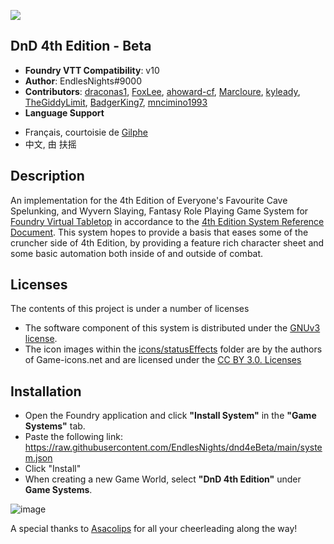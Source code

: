 ![](https://img.shields.io/badge/Foundry-v10-informational)

## DnD 4th Edition - Beta
* **Foundry VTT Compatibility**: v10
* **Author**: EndlesNights#9000
* **Contributors**: [draconas1](https://github.com/draconas1), [FoxLee](https://github.com/FoxLee), [ahoward-cf](https://github.com/ahoward-cf), [Marcloure](https://github.com/Marcloure), [kyleady](https://github.com/kyleady), [TheGiddyLimit](https://github.com/TheGiddyLimit), [BadgerKing7](https://github.com/BadgerKing7), [mncimino1993](https://github.com/mncimino1993)
* **Language Support** 
- Français, courtoisie de [Gilphe](https://github.com/Gilphe)
- 中文, 由 扶摇


## Description
An implementation for the 4th Edition of Everyone's Favourite Cave Spelunking, and Wyvern Slaying, Fantasy Role Playing Game System for [Foundry Virtual Tabletop](https://foundryvtt.com/) in accordance to the [4th Edition System Reference Document](http://weirdzine.com/wp-content/uploads/2015/07/4E_SRD-1.pdf). This system hopes to provide a basis that eases some of the cruncher side of 4th Edition, by providing a feature rich character sheet and some basic automation both inside of and outside of combat.

## Licenses
The contents of this project is under a number of licenses
* The software component of this system is distributed under the [GNUv3 license](https://github.com/EndlesNights/dnd4eBeta/blob/main/LICENSE.txt).
* The icon images within the [icons/statusEffects](https://github.com/EndlesNights/dnd4eBeta/tree/main/icons/statusEffects) folder are by the authors of Game-icons.net and are licensed under the [CC BY 3.0. Licenses](https://creativecommons.org/licenses/by/3.0/legalcode)

## Installation
* Open the Foundry application and click **"Install System"** in the **"Game Systems"** tab.
* Paste the following link: https://raw.githubusercontent.com/EndlesNights/dnd4eBeta/main/system.json
* Click "Install"
* When creating a new Game World, select **"DnD 4th Edition"** under **Game Systems**.

![image](https://user-images.githubusercontent.com/58280840/122214010-991a4d80-ce77-11eb-8b55-98f537e93ebf.png)


A special thanks to [Asacolips](https://gitlab.com/Asacolips) for all your cheerleading along the way!
